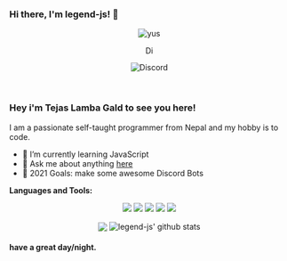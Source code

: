 ### Hi there, I'm legend-js! 👋
<p align="center"> <img src="https://komarev.com/ghpvc/?username=TajuModding" alt="yus" /> </p>
<p align='center'> <a href="https://discord.gg/Tccx7F7mMj">
  <img align="center" alt="Discord Server" width="16px" src="https://cdn.jsdelivr.net/npm/simple-icons@v3/icons/discord.svg" />
</a> </p>

<p align="center"> <img src="https://discord.c99.nl/widget/theme-3/481783822342553601.png" alt="Discord" /> </p>






 
<br />

### Hey i'm Tejas Lamba Gald to see you here! &nbsp;

I am a passionate self-taught programmer from Nepal and my hobby is to code.
 - 🌱 I’m currently learning JavaScript
- 💬 Ask me about anything [here](https://discord.gg/Tccx7F7mMj)
- 🥅 2021 Goals: make some awesome Discord Bots

**Languages and Tools:** &nbsp;
<p align="center">
<img src="https://img.shields.io/badge/Node.JS-black?style=for-the-badge&logo=node.js" />
<img src="https://img.shields.io/badge/-HTML5-black?style=for-the-badge&logo=HTML5" />
<img src="https://img.shields.io/badge/CSS-black?style=for-the-badge&logo=css3&logoColor=#1572B6" />
<img src="https://img.shields.io/badge/Javascript-black?style=for-the-badge&logo=javascript" />
<img src="https://img.shields.io/badge/Font%20Awesome-black?style=for-the-badge&logo=Font%20Awesome" />
</p>
 

<p align="center">
  <img align="center" src="https://github-readme-stats.vercel.app/api/top-langs/?username=TajuModding&show_icons=true&layout=compact&hide_border=true&theme=dark" />
  <img align="center" src="https://github-readme-stats.vercel.app/api?username=TajuModding&show_icons=true&theme=dark&line_height=21" alt="legend-js' github stats"/>
 
 

#### have a great day/night.
